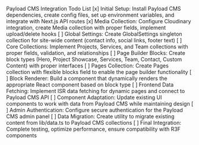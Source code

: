 Payload CMS Integration Todo List
[x] Initial Setup: Install Payload CMS dependencies, create config files, set up environment variables, and integrate with Next.js API routes
[x] Media Collection: Configure Cloudinary integration, create Media collection with proper fields, implement upload/delete hooks
[ ] Global Settings: Create GlobalSettings singleton collection for site-wide content (contact info, social links, footer text)
[ ] Core Collections: Implement Projects, Services, and Team collections with proper fields, validation, and relationships
[ ] Page Builder Blocks: Create block types (Hero, Project Showcase, Services, Team, Contact, Custom Content) with proper interfaces
[ ] Pages Collection: Create Pages collection with flexible blocks field to enable the page builder functionality
[ ] Block Renderer: Build a component that dynamically renders the appropriate React component based on block type
[ ] Frontend Data Fetching: Implement ISR data fetching for dynamic pages and connect to Payload CMS API
[ ] Component Adaptation: Update existing UI components to work with data from Payload CMS while maintaining design
[ ] Admin Authentication: Configure secure authentication for the Payload CMS admin panel
[ ] Data Migration: Create utility to migrate existing content from lib/data.ts to Payload CMS collections
[ ] Final Integration: Complete testing, optimize performance, ensure compatibility with R3F components
